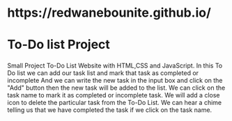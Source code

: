 <h1> https://redwanebounite.github.io/ </h1>
<h1>To-Do list Project</h1>
<h3></h3>Small Project</h3>
To-Do List Website with HTML,CSS and JavaScript. In this To Do list we can add our task list and mark that task as completed or incomplete And we can write the new task in the input box and click on the "Add" button then the new task will be added to the list. We can click on the task name to mark it as completed or incomplete task. We will add a close icon to delete the particular task from the To-Do List. We can hear a chime telling us that we have completed the task if we click on the task name.
